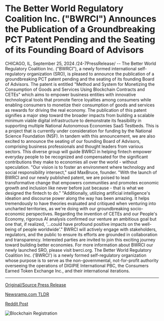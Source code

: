 # The Better World Regulatory Coalition Inc. ("BWRCI") Announces the Publication of a Groundbreaking PCT Patent Pending and the Seating of its Founding Board of Advisors

CHICAGO, IL, September 25, 2024 /24-7PressRelease/ -- The Better World Regulatory Coalition Inc. ("BWRCI"), a newly formed international self-regulatory organization (SRO), is pleased to announce the publication of a groundbreaking PCT patent pending and the seating of its founding Board of Advisors. The patent is entitled "Method and System for Monetizing the Consumption of Goods and Services Using Blockchain Contracts and CETEs" which aims to empower business entities with innovative technological tools that promote fierce loyalties among consumers while enabling consumers to monetize their consumption of goods and services as rewards for driving the real economy.  The publication of this patent signifies a major step toward the broader impacts from building a scalable minimum viable digital infrastructure to demonstrate its feasibility in supporting multiple National Autonomous Economies SaaS Testbeds. This is a project that is currently under consideration for funding by the National Science Foundation (NSF).  In tandem with this announcement, we are also excited to announce the seating of our founding Board of Advisors, comprising business professionals and thought leaders from various sectors. This diverse group will guide BWRCI in helping fintech empower everyday people to be recognized and compensated for the significant contributions they make to economies all over the world - without speculation.  "Our vision is to foster an environment where technology and social responsibility intersect," said MaxBruce, founder. "With the launch of BWRCI and our newly published patent, we are poised to lead transformative change that empowers communities and promotes economic growth and inclusion like never before just because - that is what we designed the fintech to do."  "Additionally, utilizing artificial intelligence's ideation and discourse power along the way has been amazing. It helps tremendously to have theories evaluated and critiqued when venturing into uncharted territories, as we're doing with our groundbreaking socio-economic perspectives. Regarding the invention of CETEs and our People's Economy, rigorous AI analysis confirmed our venture an ambitious goal but one that, if realized, '...could have profound positive impacts on the well-being of people worldwide'."  BWRCI will actively engage with stakeholders, regulators, and the public to ensure its efforts are grounded in collaboration and transparency. Interested parties are invited to join this exciting journey toward building better economies.  For more information about BWRCI our newly launched SRO, please visit bwrci.org.  The Better World Regulatory Coalition Inc. ('BWRCI') is a newly formed self-regulatory organization whose purpose is to serve as the non-governmental, not-for-profit authority overseeing the operations of DIGIPIE International PBC, the Consumers Earned Token Exchange Inc., and their international iterations. 

---

[Original/Source Press Release](https://www.24-7pressrelease.com/press-release/514612/the-better-world-regulatory-coalition-inc-bwrci-announces-the-publication-of-a-groundbreaking-pct-patent-pending-and-the-seating-of-its-founding-board-of-advisors)
                    

[Newsramp.com TLDR](None) 



[Reddit Post](https://www.reddit.com/r/newsramp/comments/1foykfa/bwrci_announces_groundbreaking_patent_publication/) 



![Blockchain Registration](https://cdn.newsramp.app/24-7PressRelease/qrcode/249/25/pendz5wg.webp)